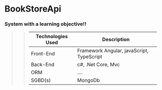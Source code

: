 # BookStoreApi
>
### System with a learning objective!! 
>
>> | Technologies Used | Description |
>> | ----------- | ----------- |
>> | Front-End | Framework Angular, javaScript, TypeScript |
>> | Back-End  | c#, .Net Core, Mvc  |  
>> | ORM       | .... |  
>> | SGBD(s)   | MongoDb | 
>
> 





